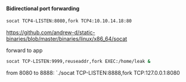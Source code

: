 #### Bidirectional port forwarding
```bash
socat TCP4-LISTEN:8080,fork TCP4:10.10.14.18:80
```


https://github.com/andrew-d/static-binaries/blob/master/binaries/linux/x86_64/socat

forward to app
```bash
socat TCP-LISTEN:9999,reuseaddr,fork EXEC:/home/leak & 
```

from 8080 to 8888:
`./socat TCP-LISTEN:8888,fork TCP:127.0.0.1:8080
